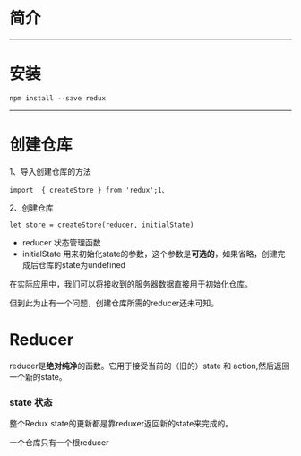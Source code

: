 # 简介

---

# 安装

```
npm install --save redux
```

---

# 创建仓库

1、导入创建仓库的方法

```
import  { createStore } from 'redux';1、
```

2、创建仓库

```
let store = createStore(reducer, initialState)
```

* reducer  状态管理函数
* initialState  用来初始化state的参数，这个参数是**可选的**，如果省略，创建完成后仓库的state为undefined

在实际应用中，我们可以将接收到的服务器数据直接用于初始化仓库。

但到此为止有一个问题，创建仓库所需的reducer还未可知。

# Reducer

reducer是**绝对纯净**的函数。它用于接受当前的（旧的）state 和 action,然后返回一个新的state。

### state 状态

整个Redux state的更新都是靠reduxer返回新的state来完成的。

一个仓库只有一个根reducer

